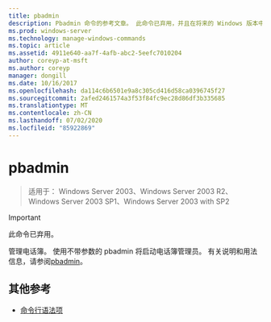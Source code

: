 ```yaml
---
title: pbadmin
description: Pbadmin 命令的参考文章。 此命令已弃用，并且在将来的 Windows 版本中不保证其受支持。
ms.prod: windows-server
ms.technology: manage-windows-commands
ms.topic: article
ms.assetid: 4911e640-aa7f-4afb-abc2-5eefc7010204
author: coreyp-at-msft
ms.author: coreyp
manager: dongill
ms.date: 10/16/2017
ms.openlocfilehash: da114c6b6501e9a8c305cd416d58ca0396745f27
ms.sourcegitcommit: 2afed2461574a3f53f84fc9ec28d86df3b335685
ms.translationtype: MT
ms.contentlocale: zh-CN
ms.lasthandoff: 07/02/2020
ms.locfileid: "85922869"
---
```

# <a name="pbadmin"></a>pbadmin

> 适用于： Windows Server 2003、Windows Server 2003 R2、Windows Server 2003 SP1、Windows Server 2003 with SP2

>[!IMPORTANT]
> 此命令已弃用。

管理电话簿。 使用不带参数的 pbadmin 将启动电话簿管理员。 有关说明和用法信息，请参阅[pbadmin](https://docs.microsoft.com/previous-versions/orphan-topics/ws.10/cc755767(v=ws.10))。

## <a name="additional-references"></a>其他参考

- [命令行语法项](command-line-syntax-key.md)
